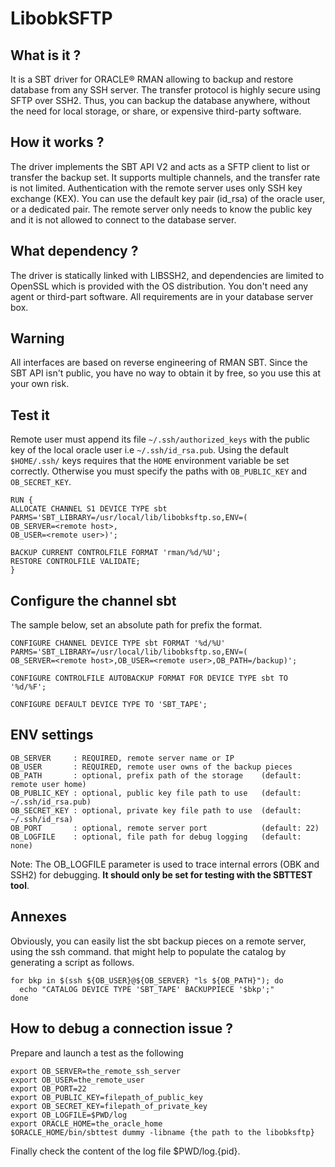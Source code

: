 # LibobkSFTP

## What is it ?

It is a SBT driver for ORACLE® RMAN allowing to backup and restore database
from any SSH server. The transfer protocol is highly secure using SFTP over
SSH2. Thus, you can backup the database anywhere, without the need for local
storage, or share, or expensive third-party software.

## How it works ?

The driver implements the SBT API V2 and acts as a SFTP client to list or
transfer the backup set. It supports multiple channels, and the transfer rate
is not limited.
Authentication with the remote server uses only SSH key exchange (KEX). You can
use the default key pair (id_rsa) of the oracle user, or a dedicated pair. The
remote server only needs to know the public key and it is not allowed to
connect to the database server.

## What dependency ?

The driver is statically linked with LIBSSH2, and dependencies are limited to
OpenSSL which is provided with the OS distribution. You don't need any agent or
third-part software. All requirements are in your database server box.

## Warning

All interfaces are based on reverse engineering of RMAN SBT. Since the SBT API
isn't public, you have no way to obtain it by free, so you use this at your own
risk.

## Test it

Remote user must append its file `~/.ssh/authorized_keys` with the public key
of the local oracle user i.e `~/.ssh/id_rsa.pub`.
Using the default `$HOME/.ssh/` keys requires that the `HOME` environment variable be set correctly. Otherwise you must specify the paths with `OB_PUBLIC_KEY` and `OB_SECRET_KEY`.

```
RUN {
ALLOCATE CHANNEL S1 DEVICE TYPE sbt
PARMS='SBT_LIBRARY=/usr/local/lib/libobksftp.so,ENV=(
OB_SERVER=<remote host>,
OB_USER=<remote user>)';

BACKUP CURRENT CONTROLFILE FORMAT 'rman/%d/%U';
RESTORE CONTROLFILE VALIDATE;
}
```

## Configure the channel sbt

The sample below, set an absolute path for prefix the format.

```
CONFIGURE CHANNEL DEVICE TYPE sbt FORMAT '%d/%U'
PARMS='SBT_LIBRARY=/usr/local/lib/libobksftp.so,ENV=(
OB_SERVER=<remote host>,OB_USER=<remote user>,OB_PATH=/backup)';

CONFIGURE CONTROLFILE AUTOBACKUP FORMAT FOR DEVICE TYPE sbt TO '%d/%F';

CONFIGURE DEFAULT DEVICE TYPE TO 'SBT_TAPE';
```

## ENV settings

```
OB_SERVER     : REQUIRED, remote server name or IP
OB_USER       : REQUIRED, remote user owns of the backup pieces
OB_PATH       : optional, prefix path of the storage    (default: remote user home)
OB_PUBLIC_KEY : optional, public key file path to use   (default: ~/.ssh/id_rsa.pub)
OB_SECRET_KEY : optional, private key file path to use  (default: ~/.ssh/id_rsa)
OB_PORT       : optional, remote server port            (default: 22)
OB_LOGFILE    : optional, file path for debug logging   (default: none)
```

Note: The OB_LOGFILE parameter is used to trace internal errors (OBK and SSH2) for debugging. **It should only be set for testing with the SBTTEST tool**.

## Annexes

Obviously, you can easily list the sbt backup pieces on a remote server, using the ssh command. that might help to populate the catalog by generating a script as follows.

```
for bkp in $(ssh ${OB_USER}@${OB_SERVER} "ls ${OB_PATH}"); do
  echo "CATALOG DEVICE TYPE 'SBT_TAPE' BACKUPPIECE '$bkp';"
done
```

## How to debug a connection issue ?

Prepare and launch a test as the following
```
export OB_SERVER=the_remote_ssh_server
export OB_USER=the_remote_user
export OB_PORT=22
export OB_PUBLIC_KEY=filepath_of_public_key
export OB_SECRET_KEY=filepath_of_private_key
export OB_LOGFILE=$PWD/log
export ORACLE_HOME=the_oracle_home
$ORACLE_HOME/bin/sbttest dummy -libname {the path to the libobksftp}
```
Finally check the content of the log file $PWD/log.{pid}.

